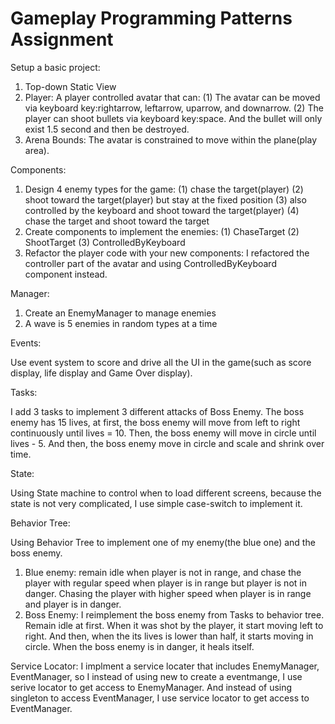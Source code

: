 # Gameplay Programming Patterns Assignment
Setup a basic project:

1. Top-down Static View
2. Player: A player controlled avatar that can:
    (1) The avatar can be moved via keyboard key:rightarrow, leftarrow, uparrow, and downarrow.
    (2) The player can shoot bullets via keyboard key:space. And the bullet will only exist 1.5 second and then be destroyed.
3. Arena Bounds: The avatar is constrained to move within the plane(play area).

Components:

1. Design 4 enemy types for the game:
	(1) chase the target(player)
	(2) shoot toward the target(player) but stay at the fixed position
	(3) also controlled by the keyboard and shoot toward the target(player)
	(4) chase the target and shoot toward the target
2. Create components to implement the enemies:
	(1) ChaseTarget
	(2) ShootTarget
	(3) ControlledByKeyboard
3. Refactor the player code with your new components: I refactored the controller part of the avatar and using ControlledByKeyboard component instead. 

Manager:

1. Create an EnemyManager to manage enemies
2. A wave is 5 enemies in random types at a time

Events:

Use event system to score and drive all the UI in the game(such as score display, life display and Game Over display).

Tasks:

I add 3 tasks to implement 3 different attacks of Boss Enemy. The boss enemy has 15 lives, at first, the boss enemy will move from left to right continuously until lives = 10. Then, the boss enemy will move in circle until lives - 5. And then, the boss enemy move in circle and scale and shrink over time.

State:

Using State machine to control when to load different screens, because the state is not very complicated, I use simple case-switch to implement it.

Behavior Tree:

Using Behavior Tree to implement one of my enemy(the blue one) and the boss enemy.
1. Blue enemy: remain idle when player is not in range, and chase the player with regular speed when player is in range but player is not in danger. Chasing the player with higher speed when player is in range and player is in danger.
2. Boss Enemy: I reimplement the boss enemy from Tasks to behavior tree. Remain idle at first. When it was shot by the player, it start moving left to right. And then, when the its lives is lower than half, it starts moving in circle. When the boss enemy is in danger, it heals itself.

Service Locator:
I implment a service locater that includes EnemyManager, EventManager, so I instead of using new to create a eventmange, I use serive locator to get access to EnemyManager. And instead of using singleton to access EventManager, I use service locator to get access to EventManager.